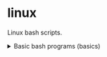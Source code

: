 # linux
Linux bash scripts.
<details>
  <summary>Basic bash programs (basics)</summary>
  <ol>
    <li>[a link](https://github.com/sderohan/linux-bash-scripts/blob/7ac4517a7d69480658e208431776f2ccfa9ad6b0/basics/hello_world.sh)</li>
    <li>world</li>
  </ol>
</details>
